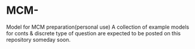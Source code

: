# MCM-
Model for MCM preparation(personal use)
A collection of example models for conts & discrete type of question are expected to be posted on this repository someday soon.
